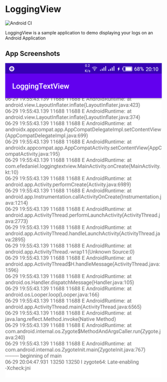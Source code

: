 # LoggingView
![Android CI](https://github.com/efguydan/LoggingView/workflows/Android%20CI/badge.svg)

LoggingView is a sample application to demo displaying your logs on an Android Application

## App Screenshots
![Showcase 1](https://raw.githubusercontent.com/efguydan/LoggingView/master/showcase/showcase_1.png)